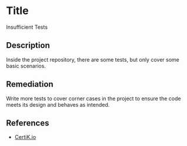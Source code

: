 # Title 
Insufficient Tests

## Description 
Inside the project repository, there are some tests, but only cover some basic scenarios.

## Remediation
Write more tests to cover corner cases in the project to ensure the code meets its design and behaves as intended.

## References 
* [CertiK.io](https://certik.io)
